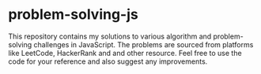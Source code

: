 # problem-solving-js
This repository contains my solutions to various algorithm and problem-solving challenges in JavaScript.
The problems are sourced from platforms like LeetCode, HackerRank and and other resource.
Feel free to use the code for your reference and also suggest any improvements.
